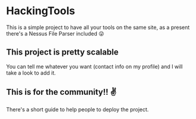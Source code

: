 # HackingTools
This is a simple project to have all your tools on the same site, as a present there's a Nessus File Parser included 😜

## This project is pretty scalable
You can tell me whatever you want (contact info on my profile) and I will take a look to add it.

## This is for the community!! ✌
There's a short guide to help people to deploy the project.
